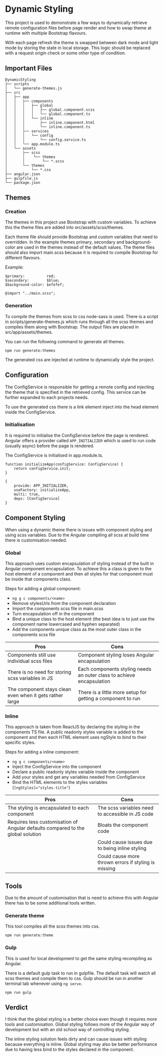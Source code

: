 # Dynamic Styling

This project is used to demonstrate a few ways to dynamically retrieve remote configuration files before page render and how to swap theme at runtime with multiple Bootstrap flavours.

With each page refresh the theme is swapped between dark mode and light mode by storing the state in local storage. This logic should be replaced with a request origin check or some other type of condition.

## Important Files

```
DynamicStyling
├── scripts
│   └── generate-themes.js
├── src
│   ├── app
│   │   ├── components
│   │   │   ├── global
│   │   │   │   ├── global.component.scss
│   │   │   │   └── global.component.ts
│   │   │   └── inline
│   │   │       ├── inline.component.html
│   │   │       └── inline.component.ts
│   │   ├── services
│   │   │   └── config
│   │   │       └── config.service.ts
│   │   └── app.module.ts
│   └── assets
│       ├── scss
│       │    └── themes
│       │        └── *.scss
│       └── themes
│           └── *.css
├── angular.json
├── gulpfile.js
└── package.json
```

## Themes
### Creation

The themes in this project use Bootstrap with custom variables. To achieve this the theme files are added into src/assets/scss/themes. 

Each theme file should provide Bootstrap and custom variables that need to overridden. In the example themes primary, secondary and background-color are used in the themes instead of the default values. The theme files should also import main.scss because it is required to compile Bootstrap for different flavours.

Example:
```
$primary:          red;
$secondary:        $blue;
$background-color: $efefef;

@import "../main.scss";
```

### Generation

To compile the themes from scss to css node-sass is used. There is a script in scripts/generate-themes.js which runs through all the scss themes and compiles them along with Bootstrap. The output files are placed in src/app/assets/themes.

You can run the following command to generate all themes.

```
npm run generate:themes
```

The generated css are injected at runtime to dynamically style the project. 

## Configuration

The ConfigService is responsible for getting a remote config and injecting the theme that is specified in the retrieved config. This service can be further expanded to each projects needs.

To use the generated css there is a link element inject into the head element inside the ConfigService.

### Initialisation

It is required to initialise the ConfigService before the page is rendered. Angular offers a provider called ```APP_INITIALIZER``` which is used to run code (usually async) before the page is rendered.

The ConfigService is initialised in app.module.ts.

```
function initializeApp(configService: ConfigService) {
    return configService.init;
}
```

```
{
    provide: APP_INITIALIZER,
    useFactory: initializeApp,
    multi: true,
    deps: [ConfigService]
}
```

## Component Styling

When using a dynamic theme there is issues with component styling and using scss variables. Due to the Angular compiling all scss at build time there is customisation needed.

### Global

This approach uses custom encapsulation of styling instead of the built in Angular component encapsulation. To achieve this a class is given to the host element of a component and then all styles for that component must be inside that components class.

Steps for adding a global component:
- ```ng g c components/<name>```
- Remove stylesUrls from the component declaration
- Import the components scss file in main.scss
- Turn encapsulation off in the component
- Bind a unique class to the host element (the best idea is to just use the component name lowercased and hyphen separated)
- Add the components unique class as the most outer class in the components scss file


| Pros | Cons |
|---|---|
| Components still use individual scss files | Component styling loses Angular encapsulation |
| There is no need for storing scss variables in JS | Each components styling needs an outer class to achieve encapsulation |
| The component stays clean even when it gets rather large | There is a little more setup for getting a component to run |

### Inline

This approach is taken from ReactJS by declaring the styling in the components TS file. A public readonly styles variable is added to the component and then each HTML element uses ngStyle to bind to their specific styles.

Steps for adding a inline component:
- ```ng g c components/<name>```
- Inject the ConfigService into the component
- Declare a public readonly styles variable inside the component
- Add your styles and get any variables needed from ConfigService
- Bind the HTML elements to the styles variables (```[ngStyles]="styles.title"```)

| Pros | Cons |
|---|---|
| The styling is encapsulated to each component | The scss variables need to accessible in JS code |
| Requires less customisation of Angular defaults compared to the global solution | Bloats the component code |
|  | Could cause issues due to being inline styling |
|  | Could cause more thrown errors if styling is missing |

## Tools

Due to the amount of customisation that is need to achieve this with Angular there has to be some additional tools written.

### Generate theme

This tool compiles all the scss themes into css.

```npm run generate:theme```

### Gulp

This is used for local development to get the same styling recompiling as Angular.

There is a default gulp task to run in gulpfile. The default task will watch all scss themes and compile them to css. Gulp should be run in another terminal tab whenever using ```ng serve```.

```npm run gulp```

## Verdict

I think that the global styling is a better choice even though it requires more tools and customisation. Global styling follows more of the Angular way of development but with an old school way of controlling styling.

The inline styling solution feels dirty and can cause issues with styling because everything is inline. Global styling may also be better performance due to having less bind to the styles declared in the component.
